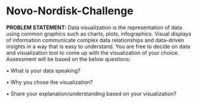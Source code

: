 # Novo-Nordisk-Challenge

**PROBLEM STATEMENT:**
Data visualization is the representation of data using common graphics such as charts, plots, infographics.
Visual displays of information communicate complex data relationships and data-driven insights in a way that is easy to understand.
You are free to decide on data and visualization tool to come up with the visualization of your choice. Assessment will be based on the below questions:

•	What is your data speaking?

•	Why you chose the visualization?

•	Share your explanation/understanding based on your visualization?
